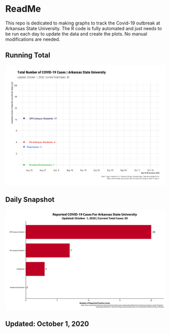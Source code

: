 # ReadMe

This repo is dedicated to making graphs to track the Covid-19 outbreak at Arkansas State University. The R code is fully automated and just needs to be run each day to update the data and create the plots. No manual modifications are needed.

## Running Total

![](images/astate-cum.gif)

## Daily Snapshot

![](images/bar.png)

## Updated: October 1, 2020